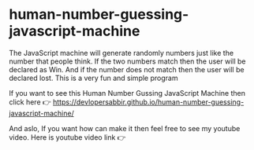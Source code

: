 # human-number-guessing-javascript-machine
The JavaScript machine will generate randomly numbers just like the number that people think. If the two numbers match then the user will be declared as Win. And if the number does not match then the user will be declared lost. This is a very fun and simple program

If you want to see this Human Number Gussing JavaScript Machine then click here 👉 https://devlopersabbir.github.io/human-number-guessing-javascript-machine/

And aslo, If you want how can make it then feel free to see my youtube video. Here is youtube video link 👉 
